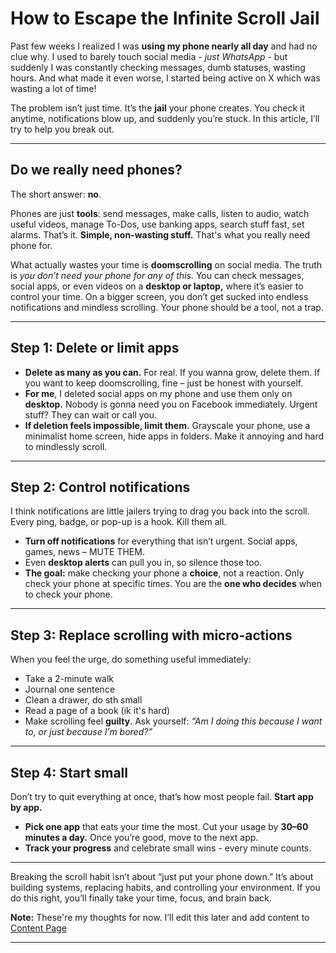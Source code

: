 # How to Escape the Infinite Scroll Jail

Past few weeks I realized I was **using my phone nearly all day** and had no clue why. I used to barely touch social media - _just WhatsApp_ - but suddenly I was constantly checking messages, dumb statuses, wasting hours. And what made it even worse, I started being active on X which was wasting a lot of time!

The problem isn’t just time. It’s the **jail** your phone creates. You check it anytime, notifications blow up, and suddenly you’re stuck. In this article, I’ll try to help you break out.

---

## Do we really need phones?

The short answer: **no**.

Phones are just **tools**: send messages, make calls, listen to audio, watch useful videos, manage To-Dos, use banking apps, search stuff fast, set alarms. That’s it. **Simple, non-wasting stuff.** That's what you really need phone for.

What actually wastes your time is **doomscrolling** on social media. The truth is _you don’t need your phone for any of this_. You can check messages, social apps, or even videos on a **desktop or laptop,** where it’s easier to control your time. On a bigger screen, you don’t get sucked into endless notifications and mindless scrolling. Your phone should be a tool, not a trap.

---

## Step 1: Delete or limit apps

- **Delete as many as you can.** For real. If you wanna grow, delete them. If you want to keep doomscrolling, fine – just be honest with yourself.
- **For me**, I deleted social apps on my phone and use them only on **desktop.** Nobody is gonna need you on Facebook immediately. Urgent stuff? They can wait or call you.
- **If deletion feels impossible, limit them.** Grayscale your phone, use a minimalist home screen, hide apps in folders. Make it annoying and hard to mindlessly scroll.

---

## Step 2: Control notifications

I think notifications are little jailers trying to drag you back into the scroll. Every ping, badge, or pop-up is a hook. Kill them all.

- **Turn off notifications** for everything that isn’t urgent. Social apps, games, news – MUTE THEM.
- Even **desktop alerts** can pull you in, so silence those too.
- **The goal:** make checking your phone a **choice**, not a reaction. Only check your phone at specific times. You are the **one who decides** when to check your phone.

---

## Step 3: Replace scrolling with micro-actions

When you feel the urge, do something useful immediately:

- Take a 2-minute walk
- Journal one sentence
- Clean a drawer, do sth small
- Read a page of a book (ik it's hard)
- Make scrolling feel **guilty**. Ask yourself: _“Am I doing this because I want to, or just because I’m bored?”_

---

## Step 4: Start small

Don’t try to quit everything at once, that’s how most people fail. **Start app by app.**

- **Pick one app** that eats your time the most. Cut your usage by **30–60 minutes a day.** Once you’re good, move to the next app.
- **Track your progress** and celebrate small wins - every minute counts.

---

Breaking the scroll habit isn’t about “just put your phone down.” It’s about building systems, replacing habits, and controlling your environment. If you do this right, you’ll finally take your time, focus, and brain back.

**Note:** These're my thoughts for now. I’ll edit this later and add content to [Content Page](https://www.sharq.tech/content)

---
